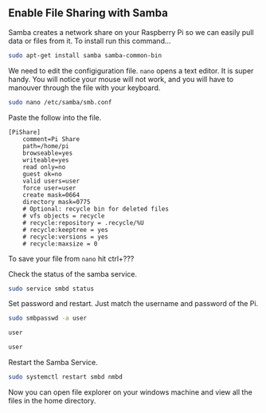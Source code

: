 ## Enable File Sharing with Samba
Samba creates a network share on your Raspberry Pi so we can easily pull data or files from it. To install run this command...

```bash
sudo apt-get install samba samba-common-bin
```
We need to edit the configiguration file. `nano` opens a text editor. It is super handy. You will notice your mouse will not work, and you will have to manouver through the file with your keyboard. 
```bash
sudo nano /etc/samba/smb.conf
```

Paste the follow into the file.

```
[PiShare]
    comment=Pi Share
    path=/home/pi
    browseable=yes
    writeable=yes
    read only=no
    guest ok=no
    valid users=user
    force user=user
    create mask=0664
    directory mask=0775
    # Optional: recycle bin for deleted files
    # vfs objects = recycle
    # recycle:repository = .recycle/%U
    # recycle:keeptree = yes
    # recycle:versions = yes
    # recycle:maxsize = 0
```
To save your file from `nano` hit ctrl+???


Check the status of the samba service.

``` bash
sudo service smbd status
```

Set password and restart. Just match the username and password of the Pi.

```bash
sudo smbpasswd -a user

user

user
```

Restart the Samba Service.

```bash 
sudo systemctl restart smbd nmbd
```

Now you can open file explorer on your windows machine and view all the files in the home directory.
